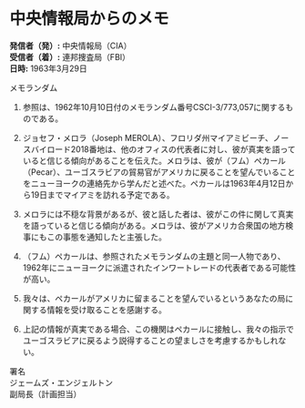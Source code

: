 # 中央情報局からのメモ

**発信者（発）:** 中央情報局（CIA）  
**受信者（着）:** 連邦捜査局（FBI）  
**日時:** 1963年3月29日  

メモランダム

1. 参照は、1962年10月10日付のメモランダム番号CSCI-3/773,057に関するものである。

2. ジョセフ・メロラ（Joseph MEROLA）、フロリダ州マイアミビーチ、ノースバイロード2018番地は、他のオフィスの代表者に対し、彼が真実を語っていると信じる傾向があることを伝えた。メロラは、彼が（フム）ペカール（Pecar）、ユーゴスラビアの貿易官がアメリカに戻ることを望んでいることをニューヨークの連絡先から学んだと述べた。ペカールは1963年4月12日から19日までマイアミを訪れる予定である。

3. メロラには不穏な背景があるが、彼と話した者は、彼がこの件に関して真実を語っていると信じる傾向がある。メロラは、彼がアメリカ合衆国の地方検事にもこの事態を通知したと主張した。

4. （フム）ペカールは、参照されたメモランダムの主題と同一人物であり、1962年にニューヨークに派遣されたインワートレードの代表者である可能性が高い。

5. 我々は、ペカールがアメリカに留まることを望んでいるというあなたの局に関する情報を受け取ることを感謝する。

6. 上記の情報が真実である場合、この機関はペカールに接触し、我々の指示でユーゴスラビアに戻るよう説得することの望ましさを考慮するかもしれない。

署名  
ジェームズ・エンジェルトン  
副局長（計画担当）